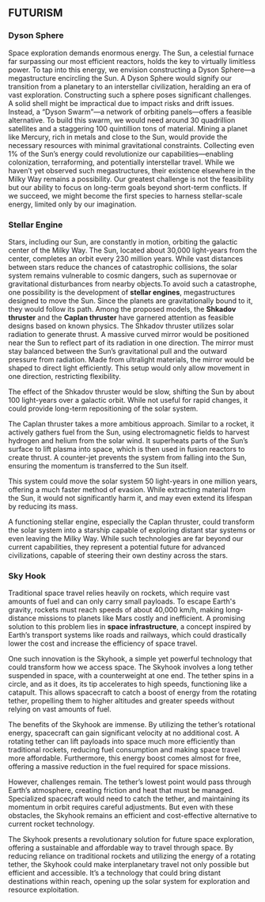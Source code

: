 ## FUTURISM

### Dyson Sphere
Space exploration demands enormous energy. The Sun, a celestial furnace far surpassing our most efficient reactors, holds the key to virtually limitless power. To tap into this energy, we envision constructing a Dyson Sphere—a megastructure encircling the Sun. A Dyson Sphere would signify our transition from a planetary to an interstellar civilization, heralding an era of vast exploration.
Constructing such a sphere poses significant challenges. A solid shell might be impractical due to impact risks and drift issues. Instead, a “Dyson Swarm”—a network of orbiting panels—offers a feasible alternative. To build this swarm, we would need around 30 quadrillion satellites and a staggering 100 quintillion tons of material. Mining a planet like Mercury, rich in metals and close to the Sun, would provide the necessary resources with minimal gravitational constraints.
Collecting even 1% of the Sun’s energy could revolutionize our capabilities—enabling colonization, terraforming, and potentially interstellar travel. While we haven’t yet observed such megastructures, their existence elsewhere in the Milky Way remains a possibility. Our greatest challenge is not the feasibility but our ability to focus on long-term goals beyond short-term conflicts. If we succeed, we might become the first species to harness stellar-scale energy, limited only by our imagination.

### Stellar Engine
Stars, including our Sun, are constantly in motion, orbiting the galactic center of the Milky Way. The Sun, located about 30,000 light-years from the center, completes an orbit every 230 million years. While vast distances between stars reduce the chances of catastrophic collisions, the solar system remains vulnerable to cosmic dangers, such as supernovae or gravitational disturbances from nearby objects.To avoid such a catastrophe, one possibility is the development of **stellar engines**, megastructures designed to move the Sun. Since the planets are gravitationally bound to it, they would follow its path. Among the proposed models, the **Shkadov thruster** and the **Caplan thruster** have garnered attention as feasible designs based on known physics.
The Shkadov thruster utilizes solar radiation to generate thrust. A massive curved mirror would be positioned near the Sun to reflect part of its radiation in one direction. The mirror must stay balanced between the Sun’s gravitational pull and the outward pressure from radiation. Made from ultralight materials, the mirror would be shaped to direct light efficiently. This setup would only allow movement in one direction, restricting flexibility.

The effect of the Shkadov thruster would be slow, shifting the Sun by about 100 light-years over a galactic orbit. While not useful for rapid changes, it could provide long-term repositioning of the solar system.

The Caplan thruster takes a more ambitious approach. Similar to a rocket, it actively gathers fuel from the Sun, using electromagnetic fields to harvest hydrogen and helium from the solar wind. It superheats parts of the Sun’s surface to lift plasma into space, which is then used in fusion reactors to create thrust. A counter-jet prevents the system from falling into the Sun, ensuring the momentum is transferred to the Sun itself.

This system could move the solar system 50 light-years in one million years, offering a much faster method of evasion. While extracting material from the Sun, it would not significantly harm it, and may even extend its lifespan by reducing its mass.

A functioning stellar engine, especially the Caplan thruster, could transform the solar system into a starship capable of exploring distant star systems or even leaving the Milky Way. While such technologies are far beyond our current capabilities, they represent a potential future for advanced civilizations, capable of steering their own destiny across the stars.


### Sky Hook

Traditional space travel relies heavily on rockets, which require vast amounts of fuel and can only carry small payloads. To escape Earth's gravity, rockets must reach speeds of about 40,000 km/h, making long-distance missions to planets like Mars costly and inefficient. A promising solution to this problem lies in **space infrastructure**, a concept inspired by Earth’s transport systems like roads and railways, which could drastically lower the cost and increase the efficiency of space travel.

One such innovation is the Skyhook, a simple yet powerful technology that could transform how we access space. The Skyhook involves a long tether suspended in space, with a counterweight at one end. The tether spins in a circle, and as it does, its tip accelerates to high speeds, functioning like a catapult. This allows spacecraft to catch a boost of energy from the rotating tether, propelling them to higher altitudes and greater speeds without relying on vast amounts of fuel.

The benefits of the Skyhook are immense. By utilizing the tether’s rotational energy, spacecraft can gain significant velocity at no additional cost. A rotating tether can lift payloads into space much more efficiently than traditional rockets, reducing fuel consumption and making space travel more affordable. Furthermore, this energy boost comes almost for free, offering a massive reduction in the fuel required for space missions.

However, challenges remain. The tether’s lowest point would pass through Earth’s atmosphere, creating friction and heat that must be managed. Specialized spacecraft would need to catch the tether, and maintaining its momentum in orbit requires careful adjustments. But even with these obstacles, the Skyhook remains an efficient and cost-effective alternative to current rocket technology.

The Skyhook presents a revolutionary solution for future space exploration, offering a sustainable and affordable way to travel through space. By reducing reliance on traditional rockets and utilizing the energy of a rotating tether, the Skyhook could make interplanetary travel not only possible but efficient and accessible. It’s a technology that could bring distant destinations within reach, opening up the solar system for exploration and resource exploitation.


